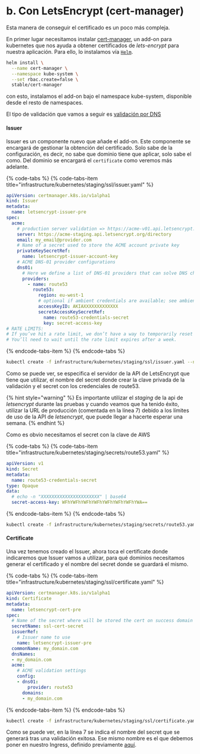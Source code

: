 # b. Con LetsEncrypt \(cert-manager\)

Esta manera de conseguir el certificado es un poco más compleja.

En primer lugar necesitamos instalar [cert-manager](https://github.com/jetstack/cert-manager/), un add-on para kubernetes que nos ayuda a obtener certificados de _lets-encrypt_ para nuestra aplicación. Para ello, lo instalamos vía [`Helm`](https://helm.sh/).

```bash
helm install \
  --name cert-manager \
  --namespace kube-system \
  --set rbac.create=false \
  stable/cert-manager
```

con esto, instalamos el add-on bajo el namespace kube-system, disponible  desde el resto de namespaces.

El tipo de validación que vamos a seguir es [validación por DNS](https://cert-manager.readthedocs.io/en/latest/tutorials/acme/dns-validation.html)

#### Issuer

Issuer es un componente nuevo que añade el add-on. Este componente se encargará de gestionar la obtención del certificado. Solo sabe de la configuración, es decir, no sabe que dominio tiene que aplicar, solo sabe el como. Del dominio se encargará el `certificate` como veremos más adelante.

{% code-tabs %}
{% code-tabs-item title="infrastructure/kubernetes/staging/ssl/issuer.yaml" %}
```yaml
apiVersion: certmanager.k8s.io/v1alpha1
kind: Issuer
metadata:
  name: letsencrypt-issuer-pre
spec:
  acme:
    # production server validation => https://acme-v01.api.letsencrypt.org/directory
    server: https://acme-staging.api.letsencrypt.org/directory
    email: my_email@provider.com
    # Name of a secret used to store the ACME account private key
    privateKeySecretRef:
      name: letsencrypt-issuer-account-key
    # ACME DNS-01 provider configurations
    dns01:
      # Here we define a list of DNS-01 providers that can solve DNS challenges
      providers:
        - name: route53
          route53:
            region: eu-west-1
            # optional if ambient credentials are available; see ambient credentials documentation
            accessKeyID: AKIAXXXXXXXXXXXXX
            secretAccessKeySecretRef:
              name: route53-credentials-secret
              key: secret-access-key
# RATE LIMITS:
# If you’ve hit a rate limit, we don’t have a way to temporarily reset it.
# You’ll need to wait until the rate limit expires after a week.
```
{% endcode-tabs-item %}
{% endcode-tabs %}

```bash
kubectl create -f infrastructure/kubernetes/staging/ssl/issuer.yaml --namespace=staging
```

Como se puede ver, se especifica el servidor de la API de LetsEncrypt que tiene que utilizar, el nombre del secret donde crear la clave privada de la validación y el secret con los credenciales de route53.

{% hint style="warning" %}
Es importante utilizar el _staging_ de la api de _letsencrypt_ durante las pruebas y cuando veamos que ha tenido éxito, utilizar la URL de producción \(comentada en la línea 7\) debido a los límites de uso de la API de _letsencrypt_, que puede llegar a hacerte esperar una semana.
{% endhint %}

Como es obvio necesitamos el secret con la clave de AWS 

{% code-tabs %}
{% code-tabs-item title="infrastructure/kubernetes/staging/secrets/route53.yaml" %}
```yaml
apiVersion: v1
kind: Secret
metadata:
  name: route53-credentials-secret
type: Opaque
data:
  # echo -n "XXXXXXXXXXXXXXXXXXXXXX" | base64
  secret-access-key: WFhYWFhYWFhYWFhYWFhYWFhYWFhYWA==
```
{% endcode-tabs-item %}
{% endcode-tabs %}

```bash
kubectl create -f infrastructure/kubernetes/staging/secrets/route53.yaml --namespace=staging
```

#### Certificate

Una vez tenemos creado el Issuer, ahora toca el certificate donde indicaremos que Issuer vamos a utilizar, para qué dominios necesitamos generar el certificado y el nombre del secret donde se guardará el mismo.

{% code-tabs %}
{% code-tabs-item title="infrastructure/kubernetes/staging/ssl/certificate.yaml" %}
```yaml
apiVersion: certmanager.k8s.io/v1alpha1
kind: Certificate
metadata:
  name: letsencrypt-cert-pre
spec:
  # Name of the secret where will be stored the cert on success domain validation
  secretName: ssl-cert-secret
  issuerRef:
    # Issuer name to use
    name: letsencrypt-issuer-pre
  commonName: my_domain.com
  dnsNames:
  - my_domain.com
  acme:
    # ACME validation settings
    config:
    - dns01:
        provider: route53
      domains:
      - my_domain.com
```
{% endcode-tabs-item %}
{% endcode-tabs %}

```bash
kubectl create -f infrastructure/kubernetes/staging/ssl/certificate.yaml --namespace=staging
```

Como se puede ver, en la línea 7 se indica el nombre del secret que se generará tras una validación exitosa. Ese mismo nombre es el que debemos poner en nuestro Ingress, definido previamente [aquí](../7.-nginx-ingress.md#1-nginx-ingress).

